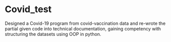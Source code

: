 # Covid_test
Designed a Covid-19 program from covid-vaccination data and re-wrote the partial given code into technical documentation, gaining competency with structuring the datasets using OOP in python.
